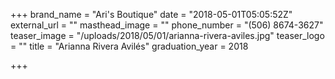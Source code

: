 +++
brand_name = "Ari's Boutique"
date = "2018-05-01T05:05:52Z"
external_url = ""
masthead_image = ""
phone_number = "(506) 8674-3627"
teaser_image = "/uploads/2018/05/01/arianna-rivera-aviles.jpg"
teaser_logo = ""
title = "Arianna Rivera Avilés"
graduation_year = 2018

+++
